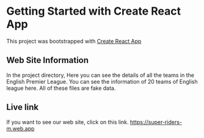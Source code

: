 # Getting Started with Create React App

This project was bootstrapped with [Create React App](https://github.com/facebook/create-react-app)

## Web Site Information
In the project directory, Here you can see the details of all the teams in the English Premier League. You can see the information of 20 teams of English league here. All of these files are fake data.

## Live link
If you want to see our web site, click on this link.  https://super-riders-m.web.app
